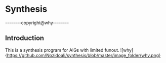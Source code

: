 # Synthesis
--------copyright@why--------

## Introduction
This is a synthesis program for AIGs with limited funout.
![why]{https://github.com/Nozidoali/synthesis/blob/master/image_folder/why.png}

